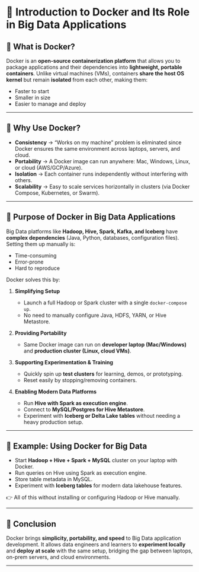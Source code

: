 

# 🐳 Introduction to Docker and Its Role in Big Data Applications

## 🔹 What is Docker?

Docker is an **open-source containerization platform** that allows you to package applications and their dependencies into **lightweight, portable containers**.
Unlike virtual machines (VMs), containers **share the host OS kernel** but remain **isolated** from each other, making them:

* Faster to start
* Smaller in size
* Easier to manage and deploy

---

## 🔹 Why Use Docker?

* **Consistency** → “Works on my machine” problem is eliminated since Docker ensures the same environment across laptops, servers, and cloud.
* **Portability** → A Docker image can run anywhere: Mac, Windows, Linux, or cloud (AWS/GCP/Azure).
* **Isolation** → Each container runs independently without interfering with others.
* **Scalability** → Easy to scale services horizontally in clusters (via Docker Compose, Kubernetes, or Swarm).

---

## 🔹 Purpose of Docker in Big Data Applications

Big Data platforms like **Hadoop, Hive, Spark, Kafka, and Iceberg** have **complex dependencies** (Java, Python, databases, configuration files). Setting them up manually is:

* Time-consuming
* Error-prone
* Hard to reproduce

Docker solves this by:

1. **Simplifying Setup**

   * Launch a full Hadoop or Spark cluster with a single `docker-compose up`.
   * No need to manually configure Java, HDFS, YARN, or Hive Metastore.

2. **Providing Portability**

   * Same Docker image can run on **developer laptop (Mac/Windows)** and **production cluster (Linux, cloud VMs)**.

3. **Supporting Experimentation & Training**

   * Quickly spin up **test clusters** for learning, demos, or prototyping.
   * Reset easily by stopping/removing containers.

4. **Enabling Modern Data Platforms**

   * Run **Hive with Spark as execution engine**.
   * Connect to **MySQL/Postgres for Hive Metastore**.
   * Experiment with **Iceberg or Delta Lake tables** without needing a heavy production setup.

---

## 🔹 Example: Using Docker for Big Data

* Start **Hadoop + Hive + Spark + MySQL** cluster on your laptop with Docker.
* Run queries on Hive using Spark as execution engine.
* Store table metadata in MySQL.
* Experiment with **Iceberg tables** for modern data lakehouse features.

👉 All of this without installing or configuring Hadoop or Hive manually.

---

## 🚀 Conclusion

Docker brings **simplicity, portability, and speed** to Big Data application development.
It allows data engineers and learners to **experiment locally** and **deploy at scale** with the same setup, bridging the gap between laptops, on-prem servers, and cloud environments.

---
